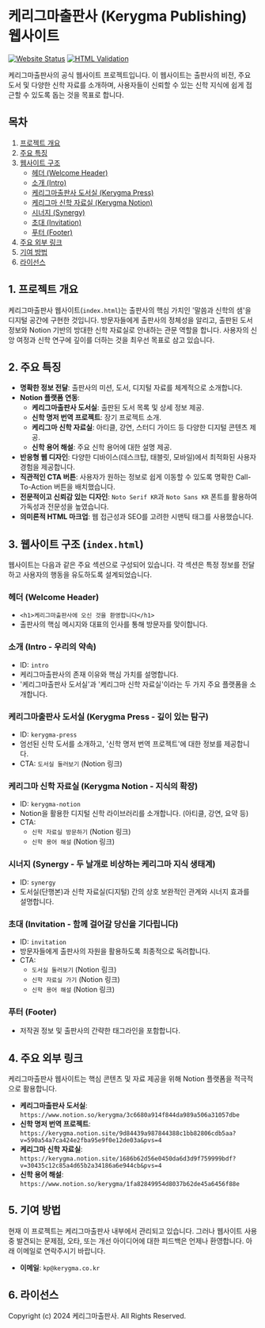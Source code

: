 # 케리그마출판사 (Kerygma Publishing) 웹사이트

[![Website Status](https://img.shields.io/website?url=https%3A%2F%2Fkerygma.co.kr%2Findex.html&label=%EC%9B%B9%EC%82%AC%EC%9D%B4%ED%8A%B8%20%EC%83%81%ED%83%9C)](https://kerygma.co.kr/index.html)
[![HTML Validation](https://img.shields.io/w3c-validation/html?targetUrl=https%3A%2F%2Fkerygma.co.kr%2Findex.html&label=HTML%20%EC%9C%A0%ED%9A%A8%EC%84%B1)](https://validator.w3.org/nu/?doc=https%3A%2F%2Fkerygma.co.kr%2Findex.html)

케리그마출판사의 공식 웹사이트 프로젝트입니다. 이 웹사이트는 출판사의 비전, 주요 도서 및 다양한 신학 자료를 소개하며, 사용자들이 신뢰할 수 있는 신학 지식에 쉽게 접근할 수 있도록 돕는 것을 목표로 합니다.

## 목차

1.  [프로젝트 개요](#1-프로젝트-개요)
2.  [주요 특징](#2-주요-특징)
3.  [웹사이트 구조](#3-웹사이트-구조)
    *   [헤더 (Welcome Header)](#헤더-welcome-header)
    *   [소개 (Intro)](#소개-intro---우리의-약속)
    *   [케리그마출판사 도서실 (Kerygma Press)](#케리그마출판사-도서실-kerygma-press---깊이-있는-탐구)
    *   [케리그마 신학 자료실 (Kerygma Notion)](#케리그마-신학-자료실-kerygma-notion---지식의-확장)
    *   [시너지 (Synergy)](#시너지-synergy---두-날개로-비상하는-케리그마-지식-생태계)
    *   [초대 (Invitation)](#초대-invitation---함께-걸어갈-당신을-기다립니다)
    *   [푸터 (Footer)](#푸터-footer)
4.  [주요 외부 링크](#4-주요-외부-링크)
5.  [기여 방법](#5-기여-방법)
6.  [라이선스](#6-라이선스)

## 1. 프로젝트 개요

케리그마출판사 웹사이트(`index.html`)는 출판사의 핵심 가치인 '말씀과 신학의 샘'을 디지털 공간에 구현한 것입니다. 방문자들에게 출판사의 정체성을 알리고, 출판된 도서 정보와 Notion 기반의 방대한 신학 자료실로 안내하는 관문 역할을 합니다. 사용자의 신앙 여정과 신학 연구에 깊이를 더하는 것을 최우선 목표로 삼고 있습니다.

## 2. 주요 특징

*   **명확한 정보 전달**: 출판사의 미션, 도서, 디지털 자료를 체계적으로 소개합니다.
*   **Notion 플랫폼 연동**:
    *   **케리그마출판사 도서실**: 출판된 도서 목록 및 상세 정보 제공.
    *   **신학 명저 번역 프로젝트**: 장기 프로젝트 소개.
    *   **케리그마 신학 자료실**: 아티클, 강연, 스터디 가이드 등 다양한 디지털 콘텐츠 제공.
    *   **신학 용어 해설**: 주요 신학 용어에 대한 설명 제공.
*   **반응형 웹 디자인**: 다양한 디바이스(데스크탑, 태블릿, 모바일)에서 최적화된 사용자 경험을 제공합니다.
*   **직관적인 CTA 버튼**: 사용자가 원하는 정보로 쉽게 이동할 수 있도록 명확한 Call-To-Action 버튼을 배치했습니다.
*   **전문적이고 신뢰감 있는 디자인**: `Noto Serif KR`과 `Noto Sans KR` 폰트를 활용하여 가독성과 전문성을 높였습니다.
*   **의미론적 HTML 마크업**: 웹 접근성과 SEO를 고려한 시맨틱 태그를 사용했습니다.

## 3. 웹사이트 구조 (`index.html`)

웹사이트는 다음과 같은 주요 섹션으로 구성되어 있습니다. 각 섹션은 특정 정보를 전달하고 사용자의 행동을 유도하도록 설계되었습니다.

### 헤더 (Welcome Header)

*   `<h1>케리그마출판사에 오신 것을 환영합니다</h1>`
*   출판사의 핵심 메시지와 대표의 인사를 통해 방문자를 맞이합니다.

### 소개 (Intro - 우리의 약속)

*   ID: `intro`
*   케리그마출판사의 존재 이유와 핵심 가치를 설명합니다.
*   '케리그마출판사 도서실'과 '케리그마 신학 자료실'이라는 두 가지 주요 플랫폼을 소개합니다.

### 케리그마출판사 도서실 (Kerygma Press - 깊이 있는 탐구)

*   ID: `kerygma-press`
*   엄선된 신학 도서를 소개하고, '신학 명저 번역 프로젝트'에 대한 정보를 제공합니다.
*   CTA: `도서실 둘러보기` (Notion 링크)

### 케리그마 신학 자료실 (Kerygma Notion - 지식의 확장)

*   ID: `kerygma-notion`
*   Notion을 활용한 디지털 신학 라이브러리를 소개합니다. (아티클, 강연, 요약 등)
*   CTA:
    *   `신학 자료실 방문하기` (Notion 링크)
    *   `신학 용어 해설` (Notion 링크)

### 시너지 (Synergy - 두 날개로 비상하는 케리그마 지식 생태계)

*   ID: `synergy`
*   도서실(단행본)과 신학 자료실(디지털) 간의 상호 보완적인 관계와 시너지 효과를 설명합니다.

### 초대 (Invitation - 함께 걸어갈 당신을 기다립니다)

*   ID: `invitation`
*   방문자들에게 출판사의 자원을 활용하도록 최종적으로 독려합니다.
*   CTA:
    *   `도서실 둘러보기` (Notion 링크)
    *   `신학 자료실 가기` (Notion 링크)
    *   `신학 용어 해설` (Notion 링크)

### 푸터 (Footer)

*   저작권 정보 및 출판사의 간략한 태그라인을 포함합니다.

## 4. 주요 외부 링크

케리그마출판사 웹사이트는 핵심 콘텐츠 및 자료 제공을 위해 Notion 플랫폼을 적극적으로 활용합니다.

*   **케리그마출판사 도서실**: `https://www.notion.so/kerygma/3c6680a914f844da989a506a31057dbe`
*   **신학 명저 번역 프로젝트**: `https://kerygma.notion.site/9d84439a987844388c1bb82806cdb5aa?v=590a54a7ca424e2fba95e9f0e12de03a&pvs=4`
*   **케리그마 신학 자료실**: `https://kerygma.notion.site/1686b62d56e0450da6d3d9f759999bdf?v=30435c12c85a4d65b2a34186a6e944cb&pvs=4`
*   **신학 용어 해설**: `https://www.notion.so/kerygma/1fa82849954d8037b62de45a6456f88e`

## 5. 기여 방법

현재 이 프로젝트는 케리그마출판사 내부에서 관리되고 있습니다. 그러나 웹사이트 사용 중 발견되는 문제점, 오타, 또는 개선 아이디어에 대한 피드백은 언제나 환영합니다. 아래 이메일로 연락주시기 바랍니다.

*   **이메일**: `kp@kerygma.co.kr`

## 6. 라이선스

Copyright (c) 2024 케리그마출판사. All Rights Reserved.